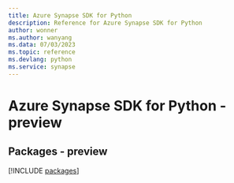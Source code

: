 ```yaml
---
title: Azure Synapse SDK for Python
description: Reference for Azure Synapse SDK for Python
author: wonner
ms.author: wanyang
ms.data: 07/03/2023
ms.topic: reference
ms.devlang: python
ms.service: synapse
---
```

# Azure Synapse SDK for Python - preview
## Packages - preview
[!INCLUDE [packages](synapse-index.md)]